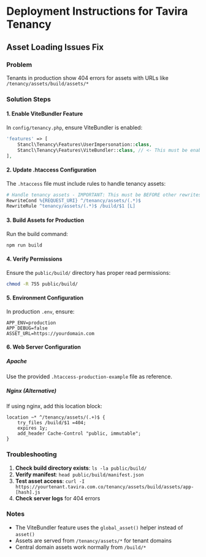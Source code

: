 # Deployment Instructions for Tavira Tenancy

## Asset Loading Issues Fix

### Problem
Tenants in production show 404 errors for assets with URLs like `/tenancy/assets/build/assets/*`

### Solution Steps

#### 1. Enable ViteBundler Feature
In `config/tenancy.php`, ensure ViteBundler is enabled:
```php
'features' => [
    Stancl\Tenancy\Features\UserImpersonation::class,
    Stancl\Tenancy\Features\ViteBundler::class, // <- This must be enabled
],
```

#### 2. Update .htaccess Configuration
The `.htaccess` file must include rules to handle tenancy assets:
```apache
# Handle tenancy assets - IMPORTANT: This must be BEFORE other rewrites
RewriteCond %{REQUEST_URI} ^/tenancy/assets/(.*)$
RewriteRule ^tenancy/assets/(.*)$ /build/$1 [L]
```

#### 3. Build Assets for Production
Run the build command:
```bash
npm run build
```

#### 4. Verify Permissions
Ensure the `public/build/` directory has proper read permissions:
```bash
chmod -R 755 public/build/
```

#### 5. Environment Configuration
In production `.env`, ensure:
```env
APP_ENV=production
APP_DEBUG=false
ASSET_URL=https://yourdomain.com
```

#### 6. Web Server Configuration

##### Apache
Use the provided `.htaccess-production-example` file as reference.

##### Nginx (Alternative)
If using nginx, add this location block:
```nginx
location ~* ^/tenancy/assets/(.+)$ {
    try_files /build/$1 =404;
    expires 1y;
    add_header Cache-Control "public, immutable";
}
```

### Troubleshooting

1. **Check build directory exists**: `ls -la public/build/`
2. **Verify manifest**: `head public/build/manifest.json`
3. **Test asset access**: `curl -I https://yourtenant.tavira.com.co/tenancy/assets/build/assets/app-[hash].js`
4. **Check server logs** for 404 errors

### Notes
- The ViteBundler feature uses the `global_asset()` helper instead of `asset()`
- Assets are served from `/tenancy/assets/*` for tenant domains
- Central domain assets work normally from `/build/*`